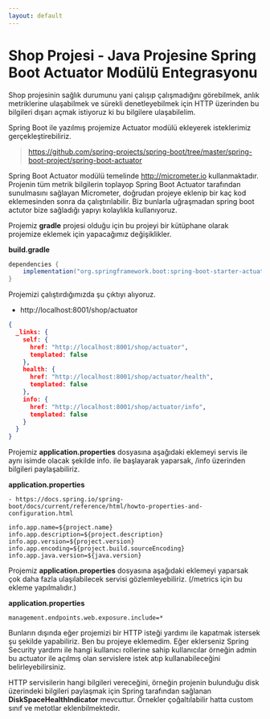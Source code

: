 ```yaml
---
layout: default
---
```

# Shop Projesi - Java Projesine Spring Boot Actuator Modülü Entegrasyonu

Shop projesinin  sağlık durumunu yani çalışıp çalışmadığını görebilmek, anlık metriklerine ulaşabilmek ve sürekli denetleyebilmek için HTTP üzerinden bu bilgileri dışarı açmak istiyoruz ki bu bilgilere ulaşabilelim.

Spring Boot ile yazılmış projemize Actuator modülü ekleyerek isteklerimiz gerçekleştirebiliriz.


> https://github.com/spring-projects/spring-boot/tree/master/spring-boot-project/spring-boot-actuator

Spring Boot Actuator modülü temelinde http://micrometer.io kullanmaktadır. Projenin tüm metrik bilgilerin toplayop Spring Boot Actuator tarafından sunulmasını sağlayan Micrometer, doğrudan projeye eklenip bir kaç kod eklemesinden sonra da çalıştırılabilir. Biz bunlarla uğraşmadan spring boot actutor bize sağladığı yapıyı kolaylıkla kullanıyoruz.

Projemiz **gradle** projesi olduğu için bu projeyi bir kütüphane olarak projemize eklemek için yapacağımız değişiklikler.


**build.gradle**

```groovy
dependencies {
	implementation("org.springframework.boot:spring-boot-starter-actuator")
}
```
Projemizi çalıştırdığımızda şu çıktıyı alıyoruz.

- http://localhost:8001/shop/actuator


```json
{
  _links: {
    self: {
      href: "http://localhost:8001/shop/actuator",
      templated: false
    },
    health: {
      href: "http://localhost:8001/shop/actuator/health",
      templated: false
    },
    info: {
      href: "http://localhost:8001/shop/actuator/info",
      templated: false
    }
  }
}

```

Projemiz **application.properties** dosyasına aşağıdaki eklemeyi servis ile aynı isimde olacak şekilde info. ile başlayarak yaparsak,  /info üzerinden bilgileri paylaşabiliriz.



**application.properties**
```properties
- https://docs.spring.io/spring-boot/docs/current/reference/html/howto-properties-and-configuration.html

info.app.name=${project.name}
info.app.description=${project.description}
info.app.version=${project.version}
info.app.encoding=${project.build.sourceEncoding}
info.app.java.version=${java.version}
```

Projemiz **application.properties** dosyasına aşağıdaki eklemeyi yaparsak çok daha fazla ulaşılabilecek servisi gözlemleyebiliriz. (/metrics için bu ekleme yapılmalıdır.)

**application.properties**
```properties
management.endpoints.web.exposure.include=*
``` 


Bunların dışında eğer projemizi bir HTTP isteği yardımı ile kapatmak istersek şu şekilde yapabiliriz.
Ben bu projeye eklemedim. Eğer eklerseniz Spring Security yardımı ile hangi kullanıcı rollerine sahip kullanıcılar örneğin admin bu actuator ile açılmış olan servislere istek atıp kullanabileceğini belirleyebilirsiniz.

HTTP servisilerin hangi bilgileri vereceğini, örneğin projenin bulunduğu disk üzerindeki bilgileri paylaşmak için Spring tarafından sağlanan **DiskSpaceHealthIndicator** mevcuttur. Örnekler çoğaltılabilir hatta custom sınıf ve metotlar eklenbilmektedir.
